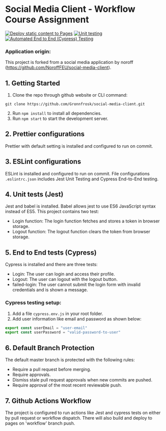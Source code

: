 # Social Media Client - Workflow Course Assignment

[![Deploy static content to Pages](https://github.com/Gronnfrosk/social-media-client/actions/workflows/pages.yml/badge.svg)](https://github.com/Gronnfrosk/social-media-client/actions/workflows/pages.yml)
[![Unit testing](https://github.com/Gronnfrosk/social-media-client/actions/workflows/autoJestTest.yml/badge.svg)](https://github.com/Gronnfrosk/social-media-client/actions/workflows/autoJestTest.yml)
[![Automated End to End (Cypress) Testing](https://github.com/Gronnfrosk/social-media-client/actions/workflows/autoCypressTest.yml/badge.svg)](https://github.com/Gronnfrosk/social-media-client/actions/workflows/autoCypressTest.yml)

### Application origin:
This project is forked from a social media application by noroff (https://github.com/NoroffFEU/social-media-client).

## 1. Getting Started

1. Clone the repo through github website or CLI command:
```
git clone https://github.com/Gronnfrosk/social-media-client.git
```
2. Run ```npm install``` to install all dependencies.
3. Run ```npm start``` to start the development server.

## 2. Prettier configurations
Prettier with default setting is installed and configured to run on commit.

## 3. ESLint configurations
ESLint is installed and configured to run on commit.
File configurations ```.eslintrc.json``` includes Jest Unit Testing and Cypress End-to-End testing.

## 4. Unit tests (Jest) 
Jest and babel is installed. Babel allows jest to use ES6 JavaScript syntax instead of ES5.
This project contains two test:
- Login function: The login function fetches and stores a token in browser storage.
- Logout function: The logout function clears the token from browser storage.

## 5. End to End tests (Cypress) 
Cypress  is installed and there are three tests:
- Login: The user can login and access their profile.
- Logout: The user can logout with the logout button.
- failed-login: The user cannot submit the login form with invalid credentials and is shown a message.

### Cypress testing setup:
1. Add a file `cypress.env.js` in your root folder.
2. Add user information like email and password as shown below:
 ```js
export const userEmail = "user-email"
export const userPassword = "valid-password-to-user"
```

## 6. Default Branch Protection
The default master branch is protected with the following rules:
- Require a pull request before merging.
- Require approvals.
- Dismiss stale pull request approvals when new commits are pushed.
- Require approval of the most recent reviewable push.

## 7. Github Actions Workflow
The project is configured to run actions like Jest and cypress tests on either by pull request or workflow dispatch. There will also build and deploy to pages on 'workflow' branch push.
